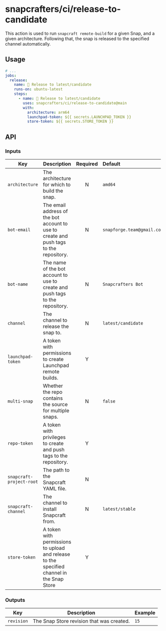 # snapcrafters/ci/release-to-candidate

This action is used to run `snapcraft remote-build` for a given Snap, and a given architecture.
Following that, the snap is released to the specified channel automatically.

## Usage

```yaml
# ...
jobs:
  release:
    name: 🚢 Release to latest/candidate
    runs-on: ubuntu-latest
    steps:
      - name: 🚢 Release to latest/candidate
        uses: snapcrafters/ci/release-to-candidate@main
        with:
          architecture: arm64
          launchpad-token: ${{ secrets.LAUNCHPAD_TOKEN }}
          store-token: ${{ secrets.STORE_TOKEN }}
```

## API

### Inputs

| Key                      | Description                                                                               | Required | Default                    |
| ------------------------ | ----------------------------------------------------------------------------------------- | :------: | :------------------------- |
| `architecture`           | The architecture for which to build the snap.                                             |    N     | `amd64`                    |
| `bot-email`              | The email address of the bot account to use to create and push tags to the repository.                          |    N     | `snapforge.team@gmail.com` |
| `bot-name`               | The name of the bot account to use to create and push tags to the repository.                                  |    N     | `Snapcrafters Bot`         |
| `channel`                | The channel to release the snap to.                                                       |    N     | `latest/candidate`         |
| `launchpad-token`        | A token with permissions to create Launchpad remote builds.                               |    Y     |                            |
| `multi-snap`             | Whether the repo contains the source for multiple snaps.                                  |    N     | `false`                    |
| `repo-token`             | A token with privileges to create and push tags to the repository.                        |    Y     |
| `snapcraft-project-root` | The path to the Snapcraft YAML file.                                                      |    N     |                            |
| `snapcraft-channel`      | The channel to install Snapcraft from.                                                    |    N     | `latest/stable`            |
| `store-token`            | A token with permissions to upload and release to the specified channel in the Snap Store |    Y     |                            |

### Outputs

| Key        | Description                               | Example |
| ---------- | ----------------------------------------- | ------- |
| `revision` | The Snap Store revision that was created. | `15`    |
